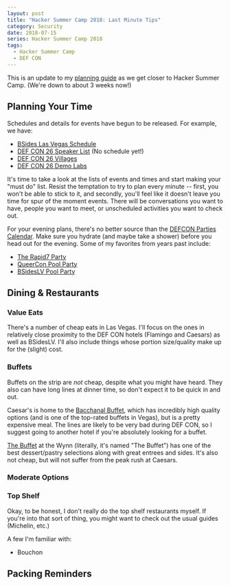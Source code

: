 ```yaml
---
layout: post
title: "Hacker Summer Camp 2018: Last Minute Tips"
category: Security
date: 2018-07-15
series: Hacker Summer Camp 2018
tags:
  - Hacker Summer Camp
  - DEF CON
---
```


This is an update to my [planning
guide](/2018/05/26/hacker-summer-camp-2018-prep-guide.html) as we get closer to
Hacker Summer Camp.  (We're down to about 3 weeks now!)

## Planning Your Time ##

Schedules and details for events have begun to be released.  For example, we
have:

- [BSides Las Vegas Schedule](https://www.bsideslv.org/schedule/)
- [DEF CON 26 Speaker List](https://defcon.org/html/defcon-26/dc-26-speakers.html) (No schedule yet!)
- [DEF CON 26 Villages](https://defcon.org/html/defcon-26/dc-26-villages.html)
- [DEF CON 26 Demo Labs](https://defcon.org/html/defcon-26/dc-26-demolabs.html)

It's time to take a look at the lists of events and times and start making your
"must do" list.  Resist the temptation to try to plan every minute -- first, you
won't be able to stick to it, and secondly, you'll feel like it doesn't leave
you time for spur of the moment events.  There will be conversations you want to
have, people you want to meet, or unscheduled activities you want to check out.

For your evening plans, there's no better source than the [DEFCON Parties
Calendar](http://18.defconparties.com/dcp).  Make sure you hydrate (and maybe
take a shower) before you head out for the evening.  Some of my favorites from
years past include:

- [The Rapid7 Party](https://www.rapid7.com/lp/blackhat-2018/index.php)
- [QueerCon Pool Party](https://www.queercon.org/blog/2018/07/13/queercon-15-schedule/)
- [BSidesLV Pool Party](https://www.bsideslv.org/events/)

## Dining & Restaurants ##

### Value Eats ###

There's a number of cheap eats in Las Vegas.  I'll focus on the ones in
relatively close proximity to the DEF CON hotels (Flamingo and Caesars) as well
as BSidesLV.  I'll also include things whose portion size/quality make up for
the (slight) cost.

### Buffets ###

Buffets on the strip are *not* cheap, despite what you might have heard.  They
also can have long lines at dinner time, so don't expect it to be quick in and
out.

Caesar's is home to the [Bacchanal
Buffet](https://www.caesars.com/caesars-palace/restaurants/bacchanal-buffet),
which has incredibly high quality options (and is one of the top-rated buffets
in Vegas), but is a pretty expensive meal.  The
lines are likely to be very bad during DEF CON, so I suggest going to another
hotel if you're absolutely looking for a buffet.

[The Buffet](http://www.wynnlasvegas.com/Dining/CasualDining/TheBuffet) at the
Wynn (literally, it's named "The Buffet") has one of the best dessert/pastry
selections along with great entrees and sides.  It's also not cheap, but will
not suffer from the peak rush at Caesars.

### Moderate Options ###

### Top Shelf ###

Okay, to be honest, I don't really do the top shelf restaurants myself.  If
you're into that sort of thing, you might want to check out the usual guides
(Michelin, etc.)

A few I'm familiar with:

- Bouchon

## Packing Reminders ##
